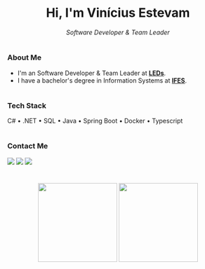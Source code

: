 <h1 align="center">Hi, I'm Vinícius Estevam</h1>

<p align="center">
  <em>Software Developer & Team Leader</em>
</p>

<h1></h1>

### About Me

- I'm an Software Developer & Team Leader at [**LEDs**](https://leds.dev.br/).
- I have a bachelor's degree in Information Systems at [**IFES**](https://www.ifes.edu.br/).

<h1></h1>

### Tech Stack
<link rel="stylesheet" href="https://cdn.jsdelivr.net/gh/devicons/devicon@v2.14.0/devicon.min.css">
<p style="display:flex">   
 C# • .NET • SQL • Java • Spring Boot • Docker • Typescript
</p>

<h1></h1>

### Contact Me
[<img src="https://img.shields.io/badge/linkedin-%230077B5.svg?&style=for-the-badge&logo=linkedin&logoColor=white">](https://www.linkedin.com/in/vinicius-estevam-6a519b177/)
[<img src="https://img.shields.io/badge/Gmail-D14836?style=for-the-badge&logo=gmail&logoColor=white">](mailto:vinicius.estevam99@gmail.com)
[<img src="https://img.shields.io/badge/instagram-%23E4405F.svg?&style=for-the-badge&logo=instagram&logoColor=white">](https://www.instagram.com/vinicius.je/)

<h1></h1>

<div align="center">
  <img height="180em" src="https://github-readme-stats.vercel.app/api?username=vinicius-je&theme=dark&hide_border=true&include_all_commits=true&count_private=true"/>
  <img height="180em" src="https://github-readme-stats.vercel.app/api/top-langs/?username=vinicius-je&theme=dark&hide_border=true&include_all_commits=true&count_private=true&layout=compact"/>
</div>

